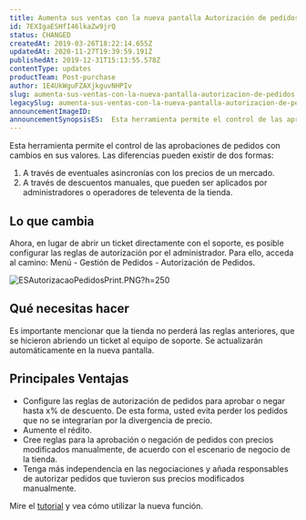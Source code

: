 ```yaml
---
title: Aumenta sus ventas con la nueva pantalla Autorización de pedidos
id: 7EXIgaESHfI46lkaZw9jrQ
status: CHANGED
createdAt: 2019-03-26T18:22:14.655Z
updatedAt: 2020-11-27T19:39:59.191Z
publishedAt: 2019-12-31T15:13:55.578Z
contentType: updates
productTeam: Post-purchase
author: 1E4UkWguFZAXjkguvNHPIv
slug: aumenta-sus-ventas-con-la-nueva-pantalla-autorizacion-de-pedidos
legacySlug: aumenta-sus-ventas-con-la-nueva-pantalla-autorizacion-de-pedidos
announcementImageID: 
announcementSynopsisES:  Esta herramienta permite el control de las aprobaciones de pedidos con cambios en sus valores.
---
```


Esta herramienta permite el control de las aprobaciones de pedidos con cambios en sus valores. Las diferencias pueden existir de dos formas:
1. A través de eventuales asincronías con los precios de un mercado.
2. A través de descuentos manuales, que pueden ser aplicados por administradores o operadores de televenta de la tienda.

## Lo que cambia
Ahora, en lugar de abrir un ticket directamente con el soporte, es posible configurar las reglas de autorización por el administrador. Para ello, acceda al camino: Menú - Gestión de Pedidos - Autorización de Pedidos.

![ESAutorizacaoPedidosPrint.PNG?h=250](https://images.ctfassets.net/alneenqid6w5/445WPSN6h0ELYf07ZlPg0M/e0fd3a929af7ed9b1c23f03826e43271/ESAutorizacaoPedidosPrint.PNG_h_250)

## Qué necesitas hacer
Es importante mencionar que la tienda no perderá las reglas anteriores, que se hicieron abriendo un ticket al equipo de soporte. Se actualizarán automáticamente en la nueva pantalla.

## Principales Ventajas 
- Configure las reglas de autorización de pedidos para aprobar o negar hasta x% de descuento. De esta forma, usted evita perder los pedidos que no se integrarían por la divergencia de precio.
- Aumente el rédito.
- Cree reglas para la aprobación o negación de pedidos con precios modificados manualmente, de acuerdo con el escenario de negocio de la tienda.
- Tenga más independencia en las negociaciones y añada responsables de autorizar pedidos que tuvieron sus precios modificados manualmente.

Mire el [tutorial](https://help.vtex.com/es/tutorial/saiba-como-criar-fluxos-para-a-liberacao-ou-aprovacao-de-pedidos-dos-canais?locale=es "tutorial") y vea cómo utilizar la nueva función. 
